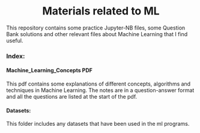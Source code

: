 <h1 align="center"> Materials related to ML </h1>

This repository contains some practice Jupyter-NB files, some Question Bank solutions and other relevant files about Machine Learning that I find useful.

### Index:
#### Machine_Learning_Concepts PDF
This pdf contains some explanations of different concepts, algorithms and techniques in Machine Learning. The notes are in a question-answer format and all the questions are listed at the start of the pdf.

#### Datasets:
This folder includes any datasets that have been used in the ml programs.
